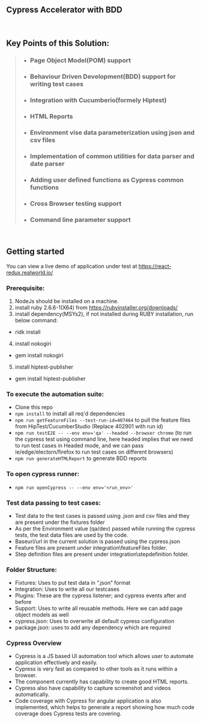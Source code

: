 ## Cypress Accelerator with BDD

<br />

## Key Points of this Solution:


> - ### Page Object Model(POM) support
> - ### Behaviour Driven Development(BDD) support for writing test cases
>- ###  Integration with Cucumberio(formely Hiptest)
>- ###   HTML Reports
>- ### Environment vise data parameterization using json and csv files
>- ### Implementation of common utilities for data parser and date parser
>- ### Adding user defined functions as Cypress common functions
>- ### Cross Browser testing support
>- ### Command line parameter support
 
<br />

## Getting started

You can view a live demo of application under test at https://react-redux.realworld.io/

### Prerequisite:
1. NodeJs should be installed on a machine.
2. install ruby 2.6.6-1(X64) from https://rubyinstaller.org/downloads/
3. install dependency(MSYs2), if not installed during RUBY installation, run below command:
 - ridk install
4. install nokogiri
-  gem install nokogiri
5. install hiptest-publisher
  - gem install hiptest-publisher

### To execute the automation suite:

- Clone this repo
- `npm install` to install all req'd dependencies
- `npm run getFeatureFiles --test-run-id=407464` to pull the feature files from HipTest/CucumberStudio (Replace 402901 with run id)
- `npm run testE2E -- --env env='qa' --headed --browser chrome` (to run the cypress test using command line, here headed implies that we need to run test cases in Headed mode, and we can pass ie/edge/electorn/firefox to run test cases on different browsers)
- `npm run generateHTMLReport` to generate BDD reports

### To open cypress runner:
- `npm run openCypress -- --env env='<run_env>'`

### Test data passing to test cases:

- Test data to the test cases is passed using .json and csv files and they are present under the fixtures folder
- As per the Environment value (qa/dev) passed while running the cypress tests, the test data files are used by the code.
- Baseurl/url in the current solution is passed using the cypress.json
- Feature files are present under integration\featureFiles folder.
- Step definition files are present under integration\stepdefinition folder.

### Folder Structure:
- Fixtures: Uses to put test data in “.json” format
- Integration: Uses to write all our testcases 
- Plugins: These are the cypress listener; and cypress events after and before 
- Support: Uses to write all reusable methods. Here we can add page object models as well
- cypress.json: Uses to overwrite all default cypress configuration
- package.json: uses to add any dependency which are required

### Cypress Overview
- Cypress is a JS based UI automation tool which allows user to automate application effectively and easily.
- Cypress is very fast as compared to other tools as it runs within a browser.
- The component currently has capability to create good HTML reports.
- Cypress also have capability to capture screenshot and videos automatically.
- Code coverage with Cypress for angular application is also implemented, which helps to generate a report showing how much code coverage does Cypress tests are covering.
